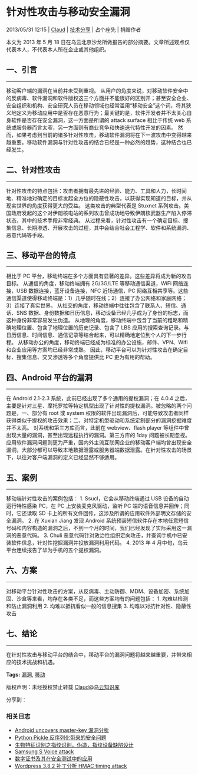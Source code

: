 # 针对性攻击与移动安全漏洞

2013/05/31 12:15 | [Claud](http://drops.wooyun.org/author/Claud "由 Claud 发布") | [技术分享](http://drops.wooyun.org/category/tips "查看 技术分享 中的全部文章") | 占个座先 | 捐赠作者

本文为 2013 年 5 月 18 日在乌云北京沙龙所做报告的部分摘要。文章所述观点仅代表本人，不代表本人所在企业或其他组织。

## 一、引言

* * *

移动客户端的漏洞在当前并未受到重视。
从用户的角度来说，对移动软件安全中的反病毒、软件漏洞和软件版权这三个方面并不能很好的区别开；甚至安全企业、安全组织和机构、安全研究人员在移动领域也经常滥用“移动安全”这个词，将其狭义地定义为移动应用中是否存在恶意行为；最关键的是，软件开发者并不太关心自身软件是否存在安全漏洞，这一方面是所谓的 attack surface 相比于传统 web 系统或服务器而言太窄，另一方面则有商业竞争和快速迭代特性开发的因素。
然而，如果考虑到当前的诸多针对性攻击，移动软件漏洞将在下一波攻击中变得越来越重要。移动软件漏洞与针对性攻击的结合已经是一种必然的趋势，这种结合也已经发生。

## 二、针对性攻击

* * *

针对性攻击的特点包括：攻击者拥有最先进的经验、能力、工具和人力，长时间地、精准地对确定的目标发起全方位的隐蔽性攻击，以获得实现知道的目标，并从现实世界的角度获得更大的受益。
这类攻击的典型代表是 Stuxnet 系列攻击。美国政府发起的这个对伊朗核电站的系列攻击曾成功地导致伊朗核武器生产陷入停滞状态，其中的技术手段非常经典。
从过程来看，针对性攻击有一个确定目标、搜集信息、长期渗透、开展攻击的过程，其中会结合社会工程学、软件和系统漏洞、恶意代码等手段。

## 三、移动平台的特点

* * *

相比于 PC 平台，移动终端在多个方面具有显著的差异。这些差异将成为新的攻击目标。
从通信的角度，移动终端拥有 2G/3G/LTE 等移动通信渠道，WiFi 网络连接，USB 数据连接，蓝牙设备连接，NFC 近场通信，PC 网络互相共享等。这些通信渠道使得移动终端是：1）几乎随时在线；2）连接了办公网络和家庭网络；3）连接了真实世界。
从社交的角度，移动终端中往往包含了联系人、短信、通话、SNS 数据、身份数据和日历信息，移动设备已经几乎成为了身份的标志，而这种身份非常容易发生伪造。
从地理的角度，移动终端中包含了当前的粗略和精确地理位置、包含了地理位置的历史记录、包含了 LBS 应用的搜索查询记录。与日历信息、时间信息、通信记录等结合起来，可以精确地定位到个人的下一步行程。
从移动办公的角度，移动终端已经成为标准的办公设施，邮件、VPN、Wifi 和企业应用等方案均已经非常成熟。
因此，移动平台可以为针对性攻击在确定目标、搜集信息、交叉渗透等多个角度提供比 PC 更为有用的帮助。

## 四、Android 平台的漏洞

* * *

在 Android 2.1-2.3 系统，此前已经出现了多个通用的提权漏洞；在 4.0.4 之后，主要是针对三星、摩托罗拉等特定机型出现了针对性的提权漏洞。被忽略的两个问题是，一、部分有 root 或 system 权限的软件出现漏洞后，可能导致攻击者同样获得类似于提权的攻击效果；二、对特定机型驱动和系统定制部分的漏洞挖掘难度并不太高。
对系统和第三方库而言，此前在 webview、flash player 等组件中曾出现大量的漏洞，甚至出现远程执行的漏洞。第三方库的 1day 问题被长期忽视。
应用软件漏洞问题则更为严重，国内外主流互联网企业的移动客户端均曾出现安全漏洞，大部分都可以导致本地数据泄露或服务器端数据泄露。在针对性攻击的场景下，以往对客户端漏洞的定义已经显然不够适用。

## 五、案例

* * *

移动端针对性攻击的案例包括：
1\. Ssucl，它会从移动终端通过 USB 设备的自动运行特性感染 PC，在 PC 上安装麦克风驱动，监听 PC 端的语音信息并回传；同时，它还读取 SD 卡上的所有文件回传，这涉及所谓的应用软件外部明文存储的安全漏洞。
2\. 在 Xuxian Jiang 发现 Android 系统预装短信软件存在本地任意短信号码和内容构造的漏洞之后，不到一个月的时间，我们已经发现了实际采用这一漏洞的恶意代码。
3\. Chuli 恶意代码针对政治性组织定向攻击，并查询手机中已安装软件信息，针对性挖掘漏洞并投放漏洞利用代码。
4\. 2013 年 4 月中旬，乌云平台连续报告了华为手机的五个提权漏洞。

## 六、方案

* * *

对移动平台针对性攻击的方案，从反病毒、主动防御、MDM、设备加密、系统加固、沙盒等来看，均存在各类不足，而这些方案均有的问题包括：
1\. 均难以检测和防止漏洞利用
2\. 均难以抵抗看似一般的信息搜集
3\. 均难以对抗针对性、隐蔽性攻击

## 七、结论

* * *

在针对性攻击与移动平台的结合中，移动平台的漏洞问题将越来越重要，并带来相应的技术挑战和机遇。

**Tags:** [漏洞](http://drops.wooyun.org/tag/%e6%bc%8f%e6%b4%9e), [移动](http://drops.wooyun.org/tag/%e7%a7%bb%e5%8a%a8)

版权声明：未经授权禁止转载 [Claud](http://drops.wooyun.org/author/Claud "由 Claud 发布")@[乌云知识库](http://drops.wooyun.org)

分享到：

### 相关日志

*   [Android uncovers master-key 漏洞分析](http://drops.wooyun.org/papers/219)
*   [Python Pickle 反序列化带来的安全问题](http://drops.wooyun.org/papers/66)
*   [生物特征识别之指纹识别，伪造，指纹设备缺陷设计](http://drops.wooyun.org/tips/2140)
*   [Samsung S Voice attack](http://drops.wooyun.org/tips/2736)
*   [数字证书及其在安全测试中的应用](http://drops.wooyun.org/tips/2775)
*   [Wordpress 3.8.2 补丁分析 HMAC timing attack](http://drops.wooyun.org/papers/1404)